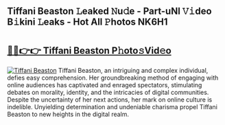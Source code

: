 ## Tiffani Beaston 𝙻eaked 𝙽u𝚍e - Part-uNl 𝚅𝚒deo B𝚒kini 𝙻eaks - Hot All 𝙿hotos NK6H1

# <h2><a href="http://ld7ehy.urlbe.top/?page=Tiffani+Beaston">🔗🔗👉👉 Tiffani Beaston P𝚑oto𝚜Vid𝚎o</a></h2>

[![Tiffani Beaston](https://i.imgur.com/eBuTRDB.gif)](http://ld7ehy.urlbe.top/?page=Tiffani+Beaston)
Tiffani Beaston, an intriguing and complex individual, defies easy comprehension. Her groundbreaking method of engaging with online audiences has captivated and enraged spectators, stimulating debates on morality, identity, and the intricacies of digital communities. Despite the uncertainty of her next actions, her mark on online culture is indelible. Unyielding determination and undeniable charisma propel Tiffani Beaston to new heights in the digital realm.
